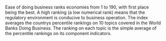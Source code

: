 Ease of doing business ranks economies from 1 to 190, with first place being the best. A high ranking (a low numerical rank) means that the regulatory environment is conducive to business operation. The index averages the countrys percentile rankings on 10 topics covered in the World Banks Doing Business. The ranking on each topic is the simple average of the percentile rankings on its component indicators.